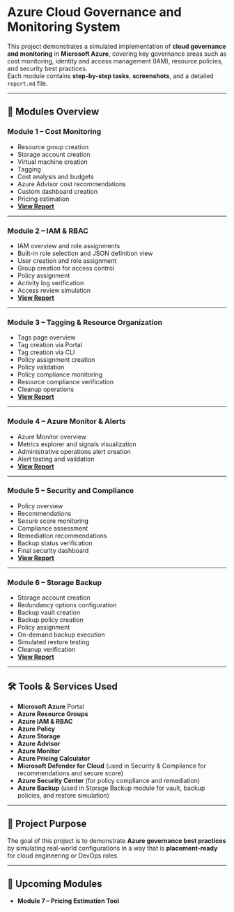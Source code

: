 # Azure Cloud Governance and Monitoring System

This project demonstrates a simulated implementation of **cloud governance and monitoring** in **Microsoft Azure**, covering key governance areas such as cost monitoring, identity and access management (IAM), resource policies, and security best practices.  
Each module contains **step-by-step tasks**, **screenshots**, and a detailed `report.md` file.

---

## 📂 Modules Overview

### **Module 1 – Cost Monitoring**
- Resource group creation  
- Storage account creation  
- Virtual machine creation  
- Tagging  
- Cost analysis and budgets  
- Azure Advisor cost recommendations  
- Custom dashboard creation  
- Pricing estimation  
- **[View Report](./Module1_CostMonitoring/report.md)**

---

### **Module 2 – IAM & RBAC**
- IAM overview and role assignments  
- Built-in role selection and JSON definition view  
- User creation and role assignment  
- Group creation for access control  
- Policy assignment  
- Activity log verification  
- Access review simulation  
- **[View Report](./Module2_IAM_RBAC/report.md)**

---

### **Module 3 – Tagging & Resource Organization**
- Tags page overview  
- Tag creation via Portal  
- Tag creation via CLI  
- Policy assignment creation  
- Policy validation  
- Policy compliance monitoring  
- Resource compliance verification  
- Cleanup operations  
- **[View Report](./Module3_Tagging_ResourceOrganization/report.md)**

---

### **Module 4 – Azure Monitor & Alerts** 
- Azure Monitor overview  
- Metrics explorer and signals visualization  
- Administrative operations alert creation  
- Alert testing and validation  
- **[View Report](./Module4_Monitor_and_Alerts/report.md)**

---

### **Module 5 – Security and Compliance**
- Policy overview  
- Recommendations  
- Secure score monitoring  
- Compliance assessment  
- Remediation recommendations  
- Backup status verification  
- Final security dashboard  
- **[View Report](./Module5_Security_and_Compliance/report.md)**

---

### **Module 6 – Storage Backup**
- Storage account creation  
- Redundancy options configuration  
- Backup vault creation  
- Backup policy creation  
- Policy assignment  
- On-demand backup execution  
- Simulated restore testing  
- Cleanup verification  
- **[View Report](./Module6_Storage_Backup/report.md)**

---

## 🛠 Tools & Services Used
- **Microsoft Azure** Portal  
- **Azure Resource Groups**  
- **Azure IAM & RBAC**  
- **Azure Policy**  
- **Azure Storage**  
- **Azure Advisor**  
- **Azure Monitor**  
- **Azure Pricing Calculator**  
- **Microsoft Defender for Cloud** (used in Security & Compliance for recommendations and secure score)  
- **Azure Security Center** (for policy compliance and remediation)  
- **Azure Backup** (used in Storage Backup module for vault, backup policies, and restore simulation)  

---

## 📌 Project Purpose
The goal of this project is to demonstrate **Azure governance best practices** by simulating real-world configurations in a way that is **placement-ready** for cloud engineering or DevOps roles.

---

## 🚀 Upcoming Modules  
- **Module 7 – Pricing Estimation Tool**

